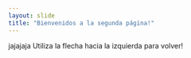 ```yaml
---
layout: slide
title: "Bienvenidos a la segunda página!"
---
```

jajajaja
Utiliza la flecha hacia la izquierda para volver!
